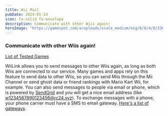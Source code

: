 ```yaml
---
title: Wii Mail
pubDate: 2024-01-24
icon: fa-solid fa-envelope
description: Communicate with other Wiis again!
heroImage: "https://gamespot.com/a/uploads/scale_medium/mig/0/6/4/8/2300648-wiihandson029.jpg"
---
```


### Communicate with other Wiis again!

<a href="/services/mail-stats" id="download-button" style="margin-top:8px; width:100%;" class="btn btn-success">List of Tested Games</a>

WiiLink allows you to send messages to other Wiis again, as long as both Wiis are connected to our service. Many games and apps rely on this feature to send data to other Wiis, so you can send Miis through the Mii Channel or send ghost data or friend rankings with Mario Kart Wii, for example. You can also send messages to people via email or phone, which is powered by <a href="https://sendgrid.com">SendGrid</a> and you will get a nice email address (like w1234567890123456@rc24.xyz). To exchange messages with a phone, your phone carrier must have a SMS to email gateway. <a href="https://martinfitzpatrick.name/list-of-email-to-sms-gateways/">Here's a list of gateways</a>.